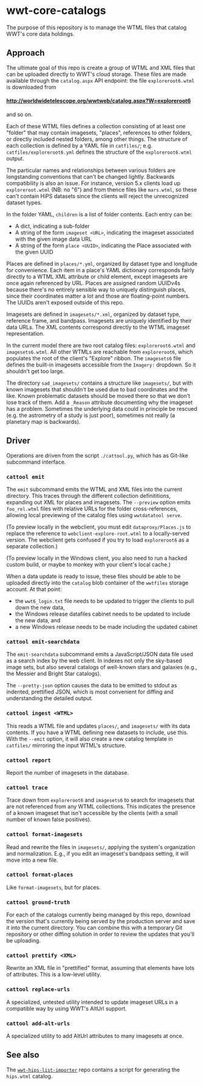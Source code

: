# wwt-core-catalogs

The purpose of this repository is to manage the WTML files that catalog WWT's
core data holdings.


## Approach

The ultimate goal of this repo is create a group of WTML and XML files that can
be uploaded directly to WWT's cloud storage. These files are made available
through the `catalog.aspx` API endpoint: the file `exploreroot6.wtml` is
downloaded from

#### http://worldwidetelescope.org/wwtweb/catalog.aspx?W=exploreroot6

and so on.

Each of these WTML files defines a collection consisting of at least one
"folder" that may contain imagesets, "places", references to other folders, or
directly included nested folders, among other things. The structure of each
collection is defined by a YAML file in `catfiles/`; e.g.
`catfiles/exploreroot6.yml` defines the structure of the `exploreroot6.wtml`
output.

The particular names and relationships between various folders are longstanding
conventions that can't be changed lightly. Backwards compatibility is also an
issue. For instance, version 5.x clients load up `exploreroot.wtml` (NB: no "6")
and from thence files like `mars.wtml`, so these can't contain HiPS datasets
since the clients will reject the unrecognized dataset types.

In the folder YAML, `children` is a list of folder contents. Each entry can be:

- A dict, indicating a sub-folder
- A string of the form `imageset <URL>`, indicating the imageset associated with
  the given image data URL
- A string of the form `place <UUID>`, indicating the Place associated with the
  given UUID

Places are defined in `places/*.yml`, organized by dataset type and longitude
for convenience. Each item in a place's YAML dictionary corresponds fairly
directly to a WTML XML attribute or child element, except imagesets are once
again referenced by URL. Places are assigned random UUIDv4s because there's no
entirely sensible way to uniquely distinguish places, since their coordinates
matter a lot and those are floating-point numbers. The UUIDs aren't exposed
outside of this repo.

Imagesets are defined in `imagesets/*.xml`, organized by dataset type, reference
frame, and bandpass. Imagesets are uniquely identified by their data URLs. The
XML contents correspond directly to the WTML imageset representation.

In the current model there are two root catalog files: `exploreroot6.wtml` and
`imagesets6.wtml`. All other WTMLs are reachable from `exploreroot6`, which
populates the root of the client's "Explore" ribbon. The `imagesets6` file
defines the built-in imagesets accessible from the `Imagery:` dropdown. So it
shouldn't get too large.

The directory `sad_imagesets/` contains a structure like `imagesets/`, but with
known imagesets that shouldn't be used due to bad coordinates and the like.
Known problematic datasets should be moved there so that we don't lose track of
them. Add a `_Reason` attribute documenting why the imageset has a problem.
Sometimes the underlying data could in principle be rescued (e.g. the astrometry
of a study is just poor), sometimes not really (a planetary map is backwards).


## Driver

Operations are driven from the script `./cattool.py`, which has as Git-like
subcommand interface.

### `cattool emit`

The `emit` subcommand emits the WTML and XML files into the current directory.
This traces through the different collection definititions, expanding out XML
for places and imagesets. The `--preview` option emits `foo_rel.wtml` files with
relative URLs for the folder cross-references, allowing local previewing of the
catalog files using `wwtdatatool serve`.

(To preview locally in the webclient, you must edit `dataproxy/Places.js` to
replace the reference to `webclient-explore-root.wtml` to a locally-served
version. The webclient gets confused if you try to load `exploreroot6` as a
separate collection.)

(To preview locally in the Windows client, you also need to run a hacked custom
build, or maybe to monkey with your client's local cache.)

When a data update is ready to issue, these files should be able to be uploaded
directly into the `catalog` blob container of the `wwtfiles` storage account.
At that point:

- the `wwt6_login.txt` file needs to be updated to trigger the clients to pull
  down the new data,
- the Windows release datafiles cabinet needs to be updated to include the new
  data, and
- a new Windows release needs to be made including the updated cabinet

### `cattool emit-searchdata`

The `emit-searchdata` subcommand emits a JavaScript/JSON data file used as a
search index by the web client. In indexes not only the sky-based image sets,
but also several catalogs of well-known stars and galaxies (e.g., the Messier
and Bright Star catalogs).

The `--pretty-json` option causes the data to be emitted to stdout as indented,
prettified JSON, which is most convenient for diffing and understanding the
detailed output.

### `cattool ingest <WTML>`

This reads a WTML file and updates `places/`, and `imagesets/` with its data
contents. If you have a WTML defining new datasets to include, use this. With
the `--emit` option, it will also create a new catalog template in `catfiles/`
mirroring the input WTML's structure.

### `cattool report`

Report the number of imagesets in the database.

### `cattool trace`

Trace down from `exploreroot6` and `imagesets6` to search for imagesets that are
not referenced from any WTML collections. This indicates the presence of a known
imageset that isn't accessible by the clients (with a small number of known
false positives).

### `cattool format-imagesets`

Read and rewrite the files in `imagesets/`, applying the system's organization
and normalization. E.g., if you edit an imageset's bandpass setting, it will
move into a new file.

### `cattool format-places`

Like `format-imagesets`, but for places.

### `cattool ground-truth`

For each of the catalogs currently being managed by this repo, download the
version that's currently being served by the production server and save it into
the current directory. You can combine this with a temporary Git repository or
other diffing solution in order to review the updates that you'll be uploading.

### `cattool prettify <XML>`

Rewrite an XML file in "prettified" format, assuming that elements have lots of
attributes. This is a low-level utility.

### `cattool replace-urls`

A specialized, untested utility intended to update imageset URLs in a compatible
way by using WWT's AltUrl support.

### `cattool add-alt-urls`

A specialized utility to add AltUrl attributes to many imagesets at once.


## See also

The [`wwt-hips-list-importer`][hips] repo contains a script for generating the
`hips.wtml` catalog.

[hips]: https://github.com/WorldWideTelescope/wwt-hips-list-importer